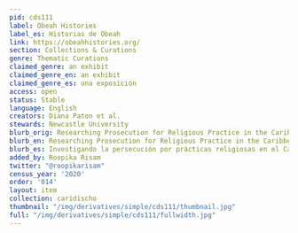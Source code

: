 ```yaml
---
pid: cds111
label: Obeah Histories
label_es: Historias de Obeah
link: https://obeahhistories.org/
section: Collections & Curations
genre: Thematic Curations
claimed_genre: an exhibit
claimed_genre_en: an exhibit
claimed_genre_es: una exposición
access: open
status: Stable
language: English
creators: Diana Paton et al.
stewards: Newcastle University
blurb_orig: Researching Prosecution for Religious Practice in the Caribbean
blurb_en: Researching Prosecution for Religious Practice in the Caribbean
blurb_es: Investigando la persecución por prácticas religiosas en el Caribe.
added_by: Roopika Risam
twitter: "@roopikarisam"
census_year: '2020'
order: '014'
layout: item
collection: caridischo
thumbnail: "/img/derivatives/simple/cds111/thumbnail.jpg"
full: "/img/derivatives/simple/cds111/fullwidth.jpg"
---
```

